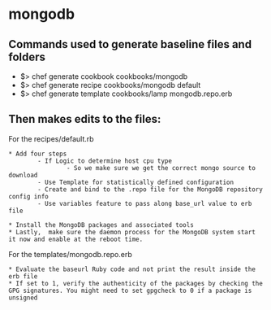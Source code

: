 # mongodb

## Commands used to generate baseline files and folders
- $> chef generate cookbook cookbooks/mongodb
- $> chef generate recipe cookbooks/mongodb  default
- $> chef generate template cookbooks/lamp  mongodb.repo.erb
## Then makes edits to the files:
For the recipes/default.rb

    * Add four steps
            - If Logic to determine host cpu type
                    - So we make sure we get the correct mongo source to download 
            - Use Template for statistically defined configuration
            - Create and bind to the .repo file for the MongoDB repository config info
            - Use variables feature to pass along base_url value to erb file

    * Install the MongoDB packages and associated tools
    * Lastly,  make sure the daemon process for the MongoDB system start it now and enable at the reboot time.

For the templates/mongodb.repo.erb

    * Evaluate the baseurl Ruby code and not print the result inside the erb file
    * If set to 1, verify the authenticity of the packages by checking the GPG signatures. You might need to set gpgcheck to 0 if a package is unsigned
